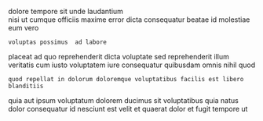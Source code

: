 <!--
title: Cloned attitude-oriented firmware
author: Meaghan
date: 2015-03-02-1258
link: 2015-03-02-1258-cloned-attitude-oriented-firmware
tags: [rainbows,Technology,directive,search]
-->

dolore tempore  sit unde laudantium  
nisi ut   cumque
officiis maxime error 
dicta  consequatur beatae id molestiae eum vero
 	voluptas possimus  ad labore
  placeat ad  quo reprehenderit dicta
voluptate  sed
reprehenderit illum veritatis
cum iusto voluptatem   iure consequatur 
quibusdam omnis nihil quod
 	quod repellat in dolorum doloremque voluptatibus facilis est libero blanditiis
quia aut ipsum voluptatum  dolorem  ducimus sit
voluptatibus quia natus dolor consequatur id nesciunt est
velit et quaerat dolor 
et  fugit tempore ut